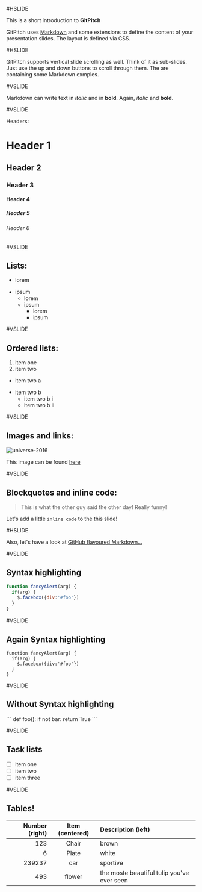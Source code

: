 #HSLIDE

This is a short introduction to **GitPitch**

GitPitch uses [Markdown](https://guides.github.com/features/mastering-markdown/) and some extensions to define the content of your presentation slides. The layout is defined via CSS.

#HSLIDE

GitPitch supports vertical slide scrolling as well. Think of it as sub-slides.  Just use the up and down buttons to scroll through them.
The are containing some Markdown exmples.

#VSLIDE

Markdown can write text in *italic* and in **bold**. Again, _italic_ and __bold__.

#VSLIDE

Headers:

# Header 1
## Header 2 
### Header 3
#### Header 4
##### Header 5
###### Header 6

#VSLIDE

## Lists:

- lorem
* ipsum
  - lorem
  * ipsum
    - lorem
    * ipsum
    
#VSLIDE

## Ordered lists:

1. item one
2. item two
  - item two a
  * item two b
    - item two b i
    * item two b ii
    
#VSLIDE

## Images and links:

![universe-2016](https://assets-cdn.github.com/images/modules/site/universe-logo.png)

This image can be found [here](https://github.com/universe-2016)

#VSLIDE

## Blockquotes and inline code:

> This is what the other guy said the other day! Really funny!

Let's add a little `inline code` to the this slide!

#HSLIDE

Also, let's have a look at [GitHub flavoured Markdown...](https://guides.github.com/features/mastering-markdown/#GitHub-flavored-markdown)

#VSLIDE

## Syntax highlighting

```javascript
function fancyAlert(arg) {
  if(arg) {
    $.facebox({div:'#foo'})
  }
}
```

#VSLIDE

## Again Syntax highlighting

    function fancyAlert(arg) {
      if(arg) {
        $.facebox({div:'#foo'})
      }
    }
    
#VSLIDE

## Without Syntax highlighting

´´´
def foo():
    if not bar:
        return True
´´´

#VSLIDE

## Task lists

- [ ] item one
- [ ] item two
- [ ] item three

#VSLIDE

## Tables!

| Number (right) | Item (centered) | Description (left) |
| ---: | :---: | :--- |
| 123 | Chair | brown |
| 6 | Plate | white |
| 239237 | car | sportive |
| 493 | flower | the moste beautiful tulip you've ever seen |

